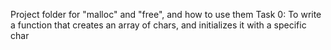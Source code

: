 Project folder for "malloc" and "free", and how to use them
Task 0: To write a function that creates an array of chars, and initializes it with a specific char
